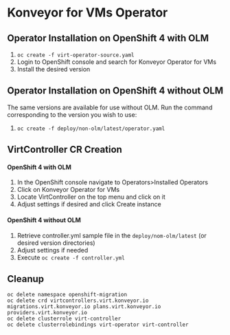 # Konveyor for VMs Operator

## Operator Installation on OpenShift 4 with OLM
1. `oc create -f virt-operator-source.yaml`
2. Login to OpenShift console and search for Konveyor Operator for VMs
3. Install the desired version

## Operator Installation on OpenShift 4 without OLM
The same versions are available for use without OLM. Run the command corresponding to the version you wish to use:
1. `oc create -f deploy/non-olm/latest/operator.yaml`

## VirtController CR Creation
#### OpenShift 4 with OLM
1. In the OpenShift console navigate to Operators>Installed Operators
1. Click on Konveyor Operator for VMs
1. Locate VirtController on the top menu and click on it
1. Adjust settings if desired and click Create instance

#### OpenShift 4 without OLM
1. Retrieve controller.yml sample file in the `deploy/nom-olm/latest` (or desired version directories)
1. Adjust settings if needed
1. Execute `oc create -f controller.yml`

## Cleanup
```
oc delete namespace openshift-migration
oc delete crd virtcontrollers.virt.konveyor.io migrations.virt.konveyor.io plans.virt.konveyor.io providers.virt.konveyor.io
oc delete clusterrole virt-controller
oc delete clusterrolebindings virt-operator virt-controller
```
